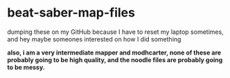 # beat-saber-map-files
dumping these on my GitHub because I have to reset my laptop sometimes, and hey maybe someones interested on how I did something


**also, i am a very intermediate mapper and modhcarter, none of these are probably going to be high quality, and the noodle files are probably going to be messy.**

